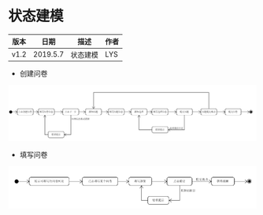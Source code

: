 # 状态建模  
  


| 版本 | 日期 | 描述 | 作者 |
| - | - | - | - |
| v1.2 | 2019.5.7 | 状态建模 | LYS |  

* 创建问卷

![](Requirement_image/State_models2.png)

* 填写问卷

![](Requirement_image/State_models1.png)
